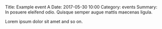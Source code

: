 Title: Example event A
Date: 2017-05-30 10:00
Category: events
Summary: In posuere eleifend odio. Quisque semper augue mattis maecenas ligula.

Lorem ipsum dolor sit amet and so on.

